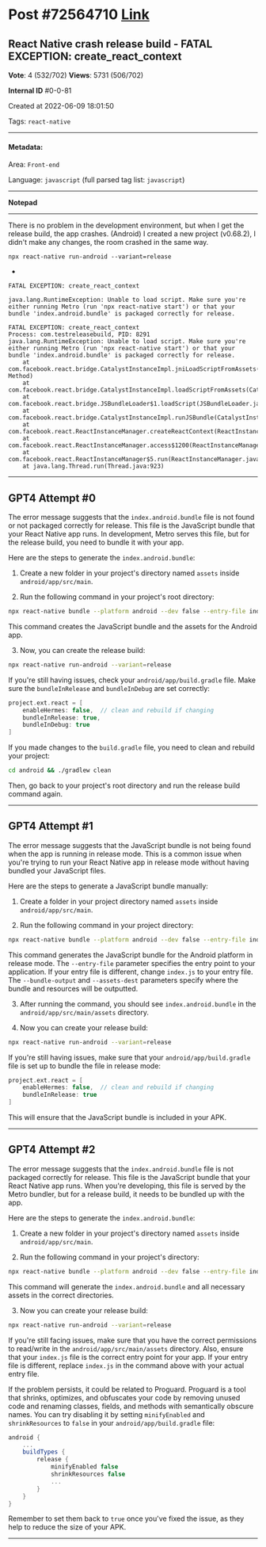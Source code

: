 
# Post \#72564710 [Link](https://stackoverflow.com/questions/72564710/)

## React Native crash release build - FATAL EXCEPTION: create_react_context

**Vote**: 4 (532/702) **Views**: 5731 (506/702) 

**Internal ID** \#0-0-81

Created at 2022-06-09 18:01:50

Tags: `react-native`

----------

#### Metadata:

Area: `Front-end`

Language: `javascript` (full parsed tag list: `javascript`)

----------

**Notepad**


----------

There is no problem in the development environment, but when I get the release build, the app crashes. (Android) I created a new project (v0.68.2), I didn't make any changes, the room crashed in the same way.
```
npx react-native run-android --variant=release
```

- 
```
FATAL EXCEPTION: create_react_context

java.lang.RuntimeException: Unable to load script. Make sure you're either running Metro (run 'npx react-native start') or that your bundle 'index.android.bundle' is packaged correctly for release.

FATAL EXCEPTION: create_react_context
Process: com.testreleasebuild, PID: 8291
java.lang.RuntimeException: Unable to load script. Make sure you're either running Metro (run 'npx react-native start') or that your bundle 'index.android.bundle' is packaged correctly for release.
    at com.facebook.react.bridge.CatalystInstanceImpl.jniLoadScriptFromAssets(Native Method)
    at com.facebook.react.bridge.CatalystInstanceImpl.loadScriptFromAssets(CatalystInstanceImpl.java:248)
    at com.facebook.react.bridge.JSBundleLoader$1.loadScript(JSBundleLoader.java:29)
    at com.facebook.react.bridge.CatalystInstanceImpl.runJSBundle(CatalystInstanceImpl.java:277)
    at com.facebook.react.ReactInstanceManager.createReactContext(ReactInstanceManager.java:1422)
    at com.facebook.react.ReactInstanceManager.access$1200(ReactInstanceManager.java:138)
    at com.facebook.react.ReactInstanceManager$5.run(ReactInstanceManager.java:1111)
    at java.lang.Thread.run(Thread.java:923)
```



----------
        
## GPT4 Attempt \#0

The error message suggests that the `index.android.bundle` file is not found or not packaged correctly for release. This file is the JavaScript bundle that your React Native app runs. In development, Metro serves this file, but for the release build, you need to bundle it with your app.

Here are the steps to generate the `index.android.bundle`:

1. Create a new folder in your project's directory named `assets` inside `android/app/src/main`.

2. Run the following command in your project's root directory:

```bash
npx react-native bundle --platform android --dev false --entry-file index.js --bundle-output android/app/src/main/assets/index.android.bundle --assets-dest android/app/src/main/res
```

This command creates the JavaScript bundle and the assets for the Android app.

3. Now, you can create the release build:

```bash
npx react-native run-android --variant=release
```

If you're still having issues, check your `android/app/build.gradle` file. Make sure the `bundleInRelease` and `bundleInDebug` are set correctly:

```groovy
project.ext.react = [
    enableHermes: false,  // clean and rebuild if changing
    bundleInRelease: true,
    bundleInDebug: true
]
```

If you made changes to the `build.gradle` file, you need to clean and rebuild your project:

```bash
cd android && ./gradlew clean
```

Then, go back to your project's root directory and run the release build command again.

--------

## GPT4 Attempt \#1

The error message suggests that the JavaScript bundle is not being found when the app is running in release mode. This is a common issue when you're trying to run your React Native app in release mode without having bundled your JavaScript files.

Here are the steps to generate a JavaScript bundle manually:

1. Create a folder in your project directory named `assets` inside `android/app/src/main`.

2. Run the following command in your project directory:

```bash
npx react-native bundle --platform android --dev false --entry-file index.js --bundle-output android/app/src/main/assets/index.android.bundle --assets-dest android/app/src/main/res
```

This command generates the JavaScript bundle for the Android platform in release mode. The `--entry-file` parameter specifies the entry point to your application. If your entry file is different, change `index.js` to your entry file. The `--bundle-output` and `--assets-dest` parameters specify where the bundle and resources will be outputted.

3. After running the command, you should see `index.android.bundle` in the `android/app/src/main/assets` directory.

4. Now you can create your release build:

```bash
npx react-native run-android --variant=release
```

If you're still having issues, make sure that your `android/app/build.gradle` file is set up to bundle the file in release mode:

```groovy
project.ext.react = [
    enableHermes: false,  // clean and rebuild if changing
    bundleInRelease: true
]
```

This will ensure that the JavaScript bundle is included in your APK.

--------

## GPT4 Attempt \#2

The error message suggests that the `index.android.bundle` file is not packaged correctly for release. This file is the JavaScript bundle that your React Native app runs. When you're developing, this file is served by the Metro bundler, but for a release build, it needs to be bundled up with the app.

Here are the steps to generate the `index.android.bundle`:

1. Create a new folder in your project's directory named `assets` inside `android/app/src/main`.

2. Run the following command in your project's directory:

```bash
npx react-native bundle --platform android --dev false --entry-file index.js --bundle-output android/app/src/main/assets/index.android.bundle --assets-dest android/app/src/main/res
```

This command will generate the `index.android.bundle` and all necessary assets in the correct directories.

3. Now you can create your release build:

```bash
npx react-native run-android --variant=release
```

If you're still facing issues, make sure that you have the correct permissions to read/write in the `android/app/src/main/assets` directory. Also, ensure that your `index.js` file is the correct entry point for your app. If your entry file is different, replace `index.js` in the command above with your actual entry file.

If the problem persists, it could be related to Proguard. Proguard is a tool that shrinks, optimizes, and obfuscates your code by removing unused code and renaming classes, fields, and methods with semantically obscure names. You can try disabling it by setting `minifyEnabled` and `shrinkResources` to `false` in your `android/app/build.gradle` file:

```gradle
android {
    ...
    buildTypes {
        release {
            minifyEnabled false
            shrinkResources false
            ...
        }
    }
}
```

Remember to set them back to `true` once you've fixed the issue, as they help to reduce the size of your APK.

--------
